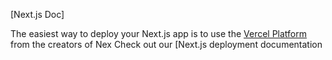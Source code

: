 

[Next.js Doc] 
  
The easiest way to deploy your Next.js app is to use the [Vercel Platform](https/vereomnewudium=delttmpteflr=x.s&tm_urce=cete-nex-app&ut_campagn=reate-next-apprd) from the creators of Nex
Check out our [Next.js deployment documentation

